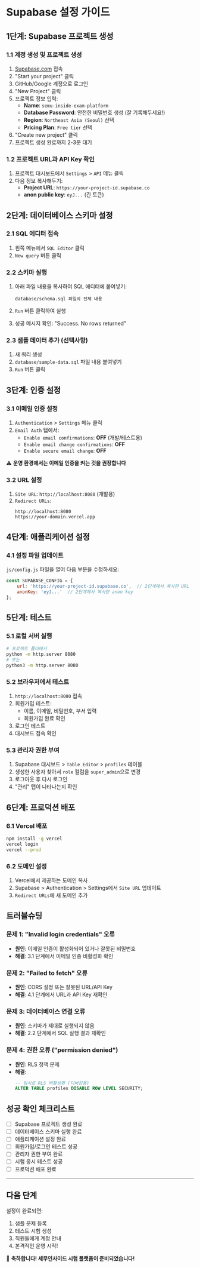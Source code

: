 # Supabase 설정 가이드

## 1단계: Supabase 프로젝트 생성

### 1.1 계정 생성 및 프로젝트 생성
1. [Supabase.com](https://supabase.com) 접속
2. "Start your project" 클릭
3. GitHub/Google 계정으로 로그인
4. "New Project" 클릭
5. 프로젝트 정보 입력:
   - **Name**: `semu-inside-exam-platform`
   - **Database Password**: 안전한 비밀번호 생성 (잘 기록해두세요!)
   - **Region**: `Northeast Asia (Seoul)` 선택
   - **Pricing Plan**: `Free tier` 선택
6. "Create new project" 클릭
7. 프로젝트 생성 완료까지 2-3분 대기

### 1.2 프로젝트 URL과 API Key 확인
1. 프로젝트 대시보드에서 `Settings` > `API` 메뉴 클릭
2. 다음 정보 복사해두기:
   - **Project URL**: `https://your-project-id.supabase.co`
   - **anon public key**: `eyJ...` (긴 토큰)

## 2단계: 데이터베이스 스키마 설정

### 2.1 SQL 에디터 접속
1. 왼쪽 메뉴에서 `SQL Editor` 클릭
2. `New query` 버튼 클릭

### 2.2 스키마 실행
1. 아래 파일 내용을 복사하여 SQL 에디터에 붙여넣기:
   ```
   database/schema.sql 파일의 전체 내용
   ```

2. `Run` 버튼 클릭하여 실행
3. 성공 메시지 확인: "Success. No rows returned"

### 2.3 샘플 데이터 추가 (선택사항)
1. 새 쿼리 생성
2. `database/sample-data.sql` 파일 내용 붙여넣기
3. `Run` 버튼 클릭

## 3단계: 인증 설정

### 3.1 이메일 인증 설정
1. `Authentication` > `Settings` 메뉴 클릭
2. `Email Auth` 탭에서:
   - `Enable email confirmations`: **OFF** (개발/테스트용)
   - `Enable email change confirmations`: **OFF**
   - `Enable secure email change`: **OFF**

⚠️ **운영 환경에서는 이메일 인증을 켜는 것을 권장합니다**

### 3.2 URL 설정
1. `Site URL`: `http://localhost:8080` (개발용)
2. `Redirect URLs`: 
   ```
   http://localhost:8080
   https://your-domain.vercel.app
   ```

## 4단계: 애플리케이션 설정

### 4.1 설정 파일 업데이트
`js/config.js` 파일을 열어 다음 부분을 수정하세요:

```javascript
const SUPABASE_CONFIG = {
    url: 'https://your-project-id.supabase.co',  // 2단계에서 복사한 URL
    anonKey: 'eyJ...'  // 2단계에서 복사한 anon key
};
```

## 5단계: 테스트

### 5.1 로컬 서버 실행
```bash
# 프로젝트 폴더에서
python -m http.server 8080
# 또는
python3 -m http.server 8080
```

### 5.2 브라우저에서 테스트
1. `http://localhost:8080` 접속
2. 회원가입 테스트:
   - 이름, 이메일, 비밀번호, 부서 입력
   - 회원가입 완료 확인
3. 로그인 테스트
4. 대시보드 접속 확인

### 5.3 관리자 권한 부여
1. Supabase 대시보드 > `Table Editor` > `profiles` 테이블
2. 생성한 사용자 찾아서 `role` 컬럼을 `super_admin`으로 변경
3. 로그아웃 후 다시 로그인
4. "관리" 탭이 나타나는지 확인

## 6단계: 프로덕션 배포

### 6.1 Vercel 배포
```bash
npm install -g vercel
vercel login
vercel --prod
```

### 6.2 도메인 설정
1. Vercel에서 제공하는 도메인 복사
2. Supabase > Authentication > Settings에서 `Site URL` 업데이트
3. `Redirect URLs`에 새 도메인 추가

## 트러블슈팅

### 문제 1: "Invalid login credentials" 오류
- **원인**: 이메일 인증이 활성화되어 있거나 잘못된 비밀번호
- **해결**: 3.1 단계에서 이메일 인증 비활성화 확인

### 문제 2: "Failed to fetch" 오류
- **원인**: CORS 설정 또는 잘못된 URL/API Key
- **해결**: 4.1 단계에서 URL과 API Key 재확인

### 문제 3: 데이터베이스 연결 오류
- **원인**: 스키마가 제대로 실행되지 않음
- **해결**: 2.2 단계에서 SQL 실행 결과 재확인

### 문제 4: 권한 오류 ("permission denied")
- **원인**: RLS 정책 문제
- **해결**: 
  ```sql
  -- 임시로 RLS 비활성화 (디버깅용)
  ALTER TABLE profiles DISABLE ROW LEVEL SECURITY;
  ```

## 성공 확인 체크리스트

- [ ] Supabase 프로젝트 생성 완료
- [ ] 데이터베이스 스키마 실행 완료
- [ ] 애플리케이션 설정 완료
- [ ] 회원가입/로그인 테스트 성공
- [ ] 관리자 권한 부여 완료
- [ ] 시험 응시 테스트 성공
- [ ] 프로덕션 배포 완료

---

## 다음 단계

설정이 완료되면:
1. 샘플 문제 등록
2. 테스트 시험 생성
3. 직원들에게 계정 안내
4. 본격적인 운영 시작!

🎉 **축하합니다! 세무인사이드 시험 플랫폼이 준비되었습니다!**
